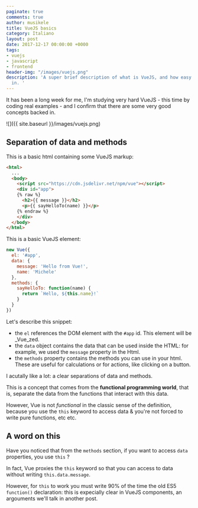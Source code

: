 ```yaml
---
paginate: true
comments: true
author: musikele
title: VueJS basics
category: Italiano
layout: post
date: 2017-12-17 00:00:00 +0000
tags:
- vuejs
- javascript
- frontend
header-img: "/images/vuejs.png"
description: 'A super brief description of what is VueJS, and how easy it is to get
  in. '
---
```

It has been a long week for me, I'm studying very hard VueJS - this time by coding real examples - and I confirm that there are some very good concepts backed in.

![]({{ site.baseurl }}/images/vuejs.png)

## Separation of data and methods

This is a basic html containing some VueJS markup:

```html
<html>
  ...
  <body>
  	<script src="https://cdn.jsdelivr.net/npm/vue"></script>
  	<div id="app">
    {% raw %}
  	  <h2>{{ message }}</h2>
      <p>{{ sayHelloTo(name) }}</p>
    {% endraw %}
  	</div>
  </body>
</html>
```

This is a basic VueJS element:

```javascript
new Vue({
  el: '#app',
  data: {
    message: 'Hello from Vue!',
    name: 'Michele'
  },
  methods: {
    sayHelloTo: function(name) {
      return `Hello, ${this.name}!`
    }
  }
})
```

Let's describe this snippet:

* the `el` references the DOM element with the `#app` id. This element will be _Vue_zed.
* the `data` object contains the data that can be used inside the HTML: for example, we used the `message` property in the Html.
* the `methods` property contains the methods you can use in your html. These are useful for calculations or for actions, like clicking on a button.

I acutally like a lot: a clear separations of data and methods.

This is a concept that comes from the **functional programming world**, that is, separate the data from the functions that interact with this data.

However, Vue is not _functional_ in the classic sense of the definition, because you use the `this` keyword to access data & you're not forced to write pure functions, etc etc.

## A word on this

Have you noticed that from the `methods` section,  if you want to access `data` properties, you use `this` ?

In fact, Vue proxies the `this` keyword so that you can access to data without writing `this.data.message`.

However, for `this` to work you must write 90% of the time the old ES5 `function()` declaration: this is expecially clear in VueJS components, an argouments we'll talk in another post.